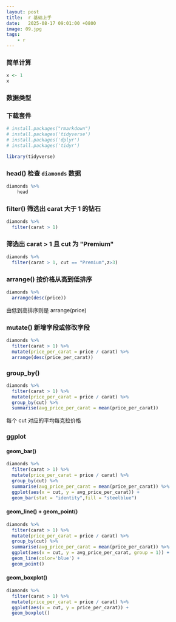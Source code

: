 ```yaml
---
layout: post
title:  r 基础上手
date:   2025-08-17 09:01:00 +0800
image: 09.jpg
tags: 
    - r
---
```


<!-- 
```r
knitr::knit("basic.rmd", output = "_post/2025-08-17-r.md")

bundle exec jekyll serve
``` -->

### 简单计算

```r
x <- 1 
x
```

### 数据类型

### 下载套件

```r
# install.packages("rmarkdown")
# install.packages('tidyverse')
# install.packages('dplyr')
# install.packages('tidyr')
```

```r
library(tidyverse)
```

### head() 检查 `diamonds` 数据

```r
diamonds %>%
    head
```

### filter() 筛选出 carat 大于 1 的钻石

```r
diamonds %>%
  filter(carat > 1)
```

### 筛选出 carat > 1 且 cut 为 "Premium"

```r
diamonds %>%
  filter(carat > 1, cut == "Premium",z>3)
```

### arrange() 按价格从高到低排序

```r
diamonds %>%
  arrange(desc(price))
```

由低到高排序则是 arrange(price)

### mutate() 新增字段或修改字段

```r
diamonds %>%
  filter(carat > 1) %>%
  mutate(price_per_carat = price / carat) %>%
  arrange(desc(price_per_carat))
```

### group_by()

```r
diamonds %>%
  filter(carat > 1) %>%
  mutate(price_per_carat = price / carat) %>%
  group_by(cut) %>% 
  summarise(avg_price_per_carat = mean(price_per_carat))
```

每个 cut 对应的平均每克拉价格

### ggplot

#### geom_bar()

```r
diamonds %>%
  filter(carat > 1) %>%
  mutate(price_per_carat = price / carat) %>%
  group_by(cut) %>% 
  summarise(avg_price_per_carat = mean(price_per_carat)) %>%
  ggplot(aes(x = cut, y = avg_price_per_carat)) +
  geom_bar(stat = "identity",fill = "steelblue")
```

#### geom_line() + geom_point()

```r
diamonds %>%
  filter(carat > 1) %>%
  mutate(price_per_carat = price / carat) %>%
  group_by(cut) %>%
  summarise(avg_price_per_carat = mean(price_per_carat)) %>%
  ggplot(aes(x = cut, y = avg_price_per_carat, group = 1)) +
  geom_line(color='blue') +
  geom_point()
```

#### geom_boxplot()

```r
diamonds %>%
  filter(carat > 1) %>%
  mutate(price_per_carat = price / carat) %>%
  ggplot(aes(x = cut, y = price_per_carat)) +
  geom_boxplot()
```